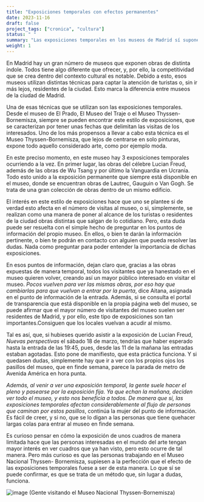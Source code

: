 ```yaml
---
title: "Exposiciones temporales con efectos permanentes"
date: 2023-11-16
draft: false
project_tags: ["cronica", "cultura"]
status: " "
summary: "Las exposiciones temporales en los museos de Madrid sí suponen una subida en las visitas"
weight: 1
---
```

En Madrid hay un gran número de museos que exponen obras de distinta índole. Todos tiene algo diferente 
que ofrecer, y, por ello, la competitividad que se crea dentro del contexto cultural es notable. Debido a esto, 
esos museos utilizan distintas técnicas para captar la atención de turistas o, sin ir más lejos, residentes 
de la ciudad. Esto marca la diferencia entre museos de la ciudad de Madrid.

Una de esas técnicas que se utilizan son las exposiciones temporales. Desde el museo de El Prado, El Museo del
Traje o el Museo Thyssen-Bornemisza, siempre se pueden encontrar este estilo de exposiciones, que se caracterizan
por tener unas fechas que delimitan las visitas de los interesados. Uno de los más propensos a llevar a cabo esta 
técnica es el Museo Thyssen-Bornemisza, que lejos de centrarse en solo pinturas, expone todo aquello considerado arte, 
como por ejemplo moda.

En este preciso momento, en este museo hay 3 exposiciones temporales ocurriendo a la vez. En primer lugar, las obras
del célebre Lucian Freud, además de las obras de Wu Tsang y por último la Vanguardia en Ucrania. Todo esto unido a la 
exposición permanente que siempre está disponible en el museo, donde se encuentran obras de Lautrec, Gauguin o Van Gogh. 
Se trata de una gran colección de obras dentro de un mismo edificio. 

El interés en este estilo de exposiciones hace que uno se plantee si de verdad esto afecta en el número de visitas al museo,
o si, simplemente, se realizan como una manera de poner al alcance de los turistas o residentes de la ciudad obras distintas 
que salgan de lo cotidiano. Pero, esta duda puede ser resuelta con el simple hecho de preguntar en los puntos de información 
del propio museo. En ellos, o bien te darán la información pertinente, o bien te podrán en contacto con alguien que pueda 
resolver las dudas. Nada como preguntar para poder entender la importancia de dichas exposiciones. 

En esos puntos de información, dejan claro que, gracias a las obras expuestas de manera temporal, todos los visitantes que
ya hanestado en el museo quieren volver, creando así un mayor público interesado en visitar el museo. *Pocos vuelven para 
ver las mismas obras, por eso hay que cambiarlas para que vuelvan a entrar por la puerta*, dice Aitana, asignada en el 
punto de información de la entrada. Además, si se consulta el portal de transparencia que está disponible en la propia 
página web del museo, se puede afirmar que el mayor número de visitantes del museo suelen ser residentes de Madrid, 
y por ello, este tipo de exposiciones son tan importantes.Consiguen que los locales vuelvan a acudir al mismo. 

Tal es así, que, si hubieses querido asistir a la exposición de Lucian Freud, *Nuevas perspectivas* el sábado 18 de marzo,
tendrías que haber esperado hasta la entrada de las 19:45, pues, desde las 11 de la mañana las entradas estaban agotadas.
Esto pone de manifiesto, que esta práctica funciona. Y si quedasen dudas, simplemente hay que ir a ver con los propios 
ojos los pasillos del museo, que en finde semana, parece la parada de metro de Avenida América en hora punta. 

*Además, al venir a ver una exposición temporal, la gente suele hacer el pleno y pasearse por la exposición fija. Ya que
echan la mañana, deciden ver todo el museo, y esto nos beneficia a todos. De manera que sí, las exposiciones temporales 
afectan considerablemente al flujo de personas que caminan por estos pasillos*, continúa la mujer del punto de información.
Es fácil de creer, y si no, que se lo digan a las personas que tiene quehacer largas colas para entrar al museo en 
finde semana. 

Es curioso pensar en cómo la exposición de unos cuadros de manera limitada hace que las personas interesadas en el mundo 
del arte tengan mayor interés en ver cuadros que ya han visto, pero esto ocurre de tal manera. Pero más curioso es que 
las personas trabajando en el Museo Nacional Thyssen- Bornemisza, supiesen a la perfección que el efecto de las exposiciones
temporales fuese a ser de esta manera. Lo que sí se puede confirmar, es que se trata de un método que, sin lugar a dudas, 
funciona.

![image](https://github.com/ccolladosoto/ccolladosoto.github.io/assets/149512543/dc689319-04df-4056-81b3-8c89ba2e5c47)
(Gente visitando el Museo Nacional Thyssen-Bornemisza)
